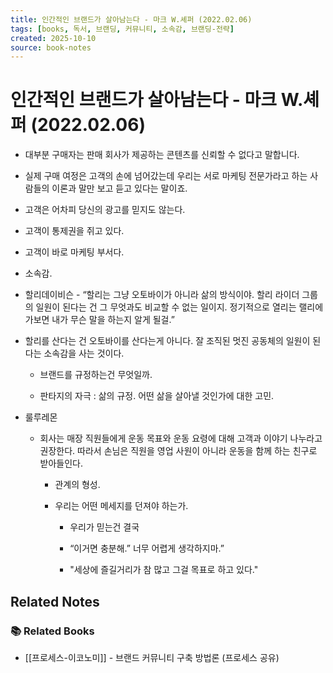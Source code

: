 ```yaml
---
title: 인간적인 브랜드가 살아남는다 - 마크 W.셰퍼 (2022.02.06)
tags: [books, 독서, 브랜딩, 커뮤니티, 소속감, 브랜딩-전략]
created: 2025-10-10
source: book-notes
---
```


# 인간적인 브랜드가 살아남는다 - 마크 W.셰퍼 (2022.02.06)



- 대부분 구매자는 판매 회사가 제공하는 콘텐츠를 신뢰할 수 없다고 말합니다.

- 실제 구매 여정은 고객의 손에 넘어갔는데 우리는 서로 마케팅 전문가라고 하는 사람들의 이론과 말만 보고 듣고 있다는 말이죠.

- 고객은 어차피 당신의 광고를 믿지도 않는다.

- 고객이 통제권을 쥐고 있다.

- 고객이 바로 마케팅 부서다.

- 소속감.

- 할리데이비슨 - “할리는 그냥 오토바이가 아니라 삶의 방식이야. 할리 라이더 그룹의 일원이 된다는 건 그 무엇과도 비교할 수 없는 일이지. 정기적으로 열리는 랠리에 가보면 내가 무슨 말을 하는지 알게 될걸.”

- 할리를 산다는 건 오토바이를 산다는게 아니다. 잘 조직된 멋진 공동체의 일원이 된다는 소속감을 사는 것이다.

  - 브랜드를 규정하는건 무엇일까.

  - 판타지의 자극 : 삶의 규정. 어떤 삶을 살아낼 것인가에 대한 고민.

- 룰루레몬

  - 회사는 매장 직원들에게 운동 목표와 운동 요령에 대해 고객과 이야기 나누라고 권장한다. 따라서 손님은 직원을 영업 사원이 아니라 운동을 함께 하는 친구로 받아들인다.

    - 관계의 형성.

    - 우리는 어떤 메세지를 던져야 하는가.

      - 우리가 믿는건 결국 

      - “이거면 충분해.” 너무 어렵게 생각하지마.”

      - "세상에 즐길거리가 참 많고 그걸 목표로 하고 있다."

## Related Notes

### 📚 Related Books
- [[프로세스-이코노미]] - 브랜드 커뮤니티 구축 방법론 (프로세스 공유)
